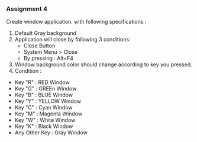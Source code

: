 ### Assignment 4

Create window application. with following specifications :
1. Default Gray background
2. Application will close by following 3 conditions:
   * Close Button
   * System Menu > Close
   * By pressing : Alt+F4
3. Window background color should change according to key you pressed.
4. Condition :
  * Key "R" : RED Window
  * Key "G" : GREEn Window
  * Key "B" : BLUE Window
  * Key "Y" : YELLOW Window
  * Key "C" : Cyan Window
  * Key "M" : Magenta Window
  * Key "W" : White Window
  * Key "K" : Black Window
  * Any Other Key : Gray Window
